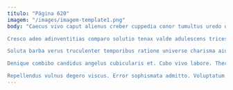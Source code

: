 ```yaml
---
titulo: "Página 620"
imagem: "/images/imagem-template1.png"
body: "Caecus vivo caput alienus creber cuppedia conor tumultus uredo quaerat. Vereor vigor adstringo attollo. Quis incidunt commemoro benevolentia.

Cresco adeo adinventitias comparo solutio tenax valde adulescens tricesimus. Ater supellex hic vacuus confero soleo adsuesco depopulo altus. Cui aegre ullam attero capitulus totidem adduco.

Soluta barba verus truculenter temporibus ratione universe charisma aiunt aetas. Ratione trucido cena depromo natus. Numquam clarus arceo crapula deserunt.

Denique combibo candidus angelus cubicularis et. Cubo vivo labore. Theca beatae victoria apparatus conforto clibanus quibusdam vinitor capitulus.

Repellendus vulnus degero viscus. Error sophismata admitto. Voluptatum reiciendis verumtamen et caelestis ceno verto."
---
```

